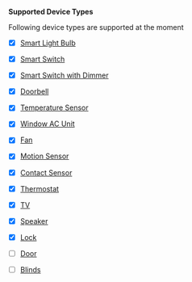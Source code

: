 
**Supported Device Types**

Following device types are supported at the moment

 - [x] [Smart Light Bulb](devices/Smart%20Light%20Bulb.md)
 - [x] [Smart Switch](devices/Smart%20Switch.md)
 - [x] [Smart Switch with Dimmer](devices/Smart%20Switch%20with%20Dimmer.md)
 - [x] [Doorbell](devices/Doorbell.md)
 - [x] [Temperature Sensor](devices/Temperature%20Sensor.md)
 - [x] [Window AC Unit](devices/Window%20AC%20Unit.md)
 - [x] [Fan](devices/Fan.md)
 - [x] [Motion Sensor](devices/Motion%20Sensor.md)
 - [x] [Contact Sensor](devices/Contact%20Sensor.md)
 - [x] [Thermostat](devices/Thermostat.md)
 - [x] [TV](devices/TV.md)
 - [x] [Speaker](devices/Smart%20Light%20Bulb.md)
 - [x] [Lock](devices/Smart%20Light%20Bulb.md)
 - [ ] [Door](devices/Sliding%20Door.md)
 - [ ] [Blinds](devices/Sliding%20Door.md)
 

<!--stackedit_data:
eyJoaXN0b3J5IjpbLTk1MzM5ODA5NV19
-->